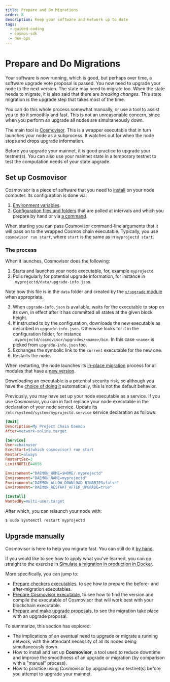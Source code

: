```yaml
---
title: Prepare and Do Migrations
order: 8
description: Keep your software and network up to date
tags:
  - guided-coding
  - cosmos-sdk
  - dev-ops
---
```


# Prepare and Do Migrations

Your software is now running, which is good, but perhaps over time, a software upgrade vote proposal is passed. You now need to upgrade your node to the next version. The state may need to migrate too. When the state needs to migrate, it is also said that there are _breaking changes_. This state migration is the upgrade step that takes most of the time.

You can do this whole process somewhat manually, or use a tool to assist you to do it smoothly and fast. This is not an unreasonable concern, since when you perform an upgrade all nodes are simultaneously down.

The main tool is [Cosmovisor](https://docs.cosmos.network/main/tooling/cosmovisor). This is a wrapper executable that in turn launches your node as a subprocess. It watches out for when the node stops and drops upgrade information.

Before you upgrade your mainnet, it is good practice to upgrade your testnet(s). You can also use your mainnet state in a temporary testnet to test the computation needs of your state upgrade.

<!-- TODO at which versions does the below apply? Anyway we want to use the latest advised way -->

## Set up Cosmovisor

Cosmovisor is a piece of software that you need to [install](https://docs.cosmos.network/main/tooling/cosmovisor.html#installation) on your node computer. Its configuration is done via:

1. [Environment variables](https://docs.cosmos.network/main/tooling/cosmovisor.html#command-line-arguments-and-environment-variables).
2. [Configuration files and folders](https://docs.cosmos.network/main/tooling/cosmovisor.html#folder-layout) that are polled at intervals and which you prepare by hand or via [a command](https://docs.cosmos.network/main/tooling/cosmovisor.html#cosmovisor).

When starting you can pass Cosmovisor command-line arguments that it will pass on to the wrapped Cosmos chain executable. Typically, you use `cosmovisor run start`, where `start` is the same as in `myprojectd start`.

### The process

When it launches, Cosmovisor does the following:

1. Starts and launches your node executable, for, example `myprojectd`.
2. Polls regularly for potential upgrade information, for instance in `.myprojectd/data/upgrade-info.json`.

  <HighlightBox type="note">

  Note how this file is in the `data` folder and created by the [`x/upgrade` module](https://docs.cosmos.network/main/building-modules/upgrade.html) when appropriate.

  </HighlightBox>

3. When `upgrade-info.json` is available, waits for the executable to stop on its own, in effect after it has committed all states at the given block height.
4. If instructed to by the configuration, downloads the new executable as described in `upgrade-info.json`. Otherwise looks for it in the configuration folder, for instance `.myprojectd/cosmovisor/upgrades/<name>/bin`. In this case `<name>` is picked from `upgrade-info.json` too.
5. Exchanges the symbolic link to the `current` executable for the new one.
6. Restarts the node.

When restarting, the node launches its [in-place migration](https://docs.cosmos.network/main/core/upgrade.html) process for all modules that have a [new version](https://docs.cosmos.network/main/core/upgrade.html#tracking-module-versions).

Downloading an executable is a potential security risk, so although you have the [choice of doing it](https://docs.cosmos.network/main/tooling/cosmovisor.html#auto-download) automatically, this is not the default behavior.

Previously, you may have set up your node executable as a service. If you use Cosmovisor, you can in fact replace your node executable in the declaration of your node service. Update its ``/etc/systemd/system/myprojectd.service`` service declaration as follows:

```ini
[Unit]
Description=My Project Chain Daemon
After=network-online.target

[Service]
User=chainuser
ExecStart=$(which cosmovisor) run start
Restart=always
RestartSec=3
LimitNOFILE=4096

Environment="DAEMON_HOME=$HOME/.myprojectd"
Environment="DAEMON_NAME=myprojectd"
Environment="DAEMON_ALLOW_DOWNLOAD_BINARIES=false"
Environment="DAEMON_RESTART_AFTER_UPGRADE=true"

[Install]
WantedBy=multi-user.target
```

After which, you can relaunch your node with:

```sh
$ sudo systemctl restart myprojectd
```

## Upgrade manually

Cosmovisor is here to help you migrate fast. You can still do it [by hand](https://hub.cosmos.network/main/hub-tutorials/upgrade-node.html#manual-software-upgrade).

<HighlightBox type="tip">

If you would like to see how to apply what you've learned, you can go straight to the exercise in [Simulate a migration in production in Docker](/hands-on-exercise/4-run-in-prod/5-migration-prod.md).

More specifically, you can jump to:

* [Prepare checkers executables](/hands-on-exercise/4-run-in-prod/5-migration-prod.md#prepare-checkers-executables), to see how to prepare the before- and after-migration executables.
* [Prepare Cosmovisor executable](/hands-on-exercise/4-run-in-prod/5-migration-prod.md#prepare-the-cosmovisor-executable), to see how to find the version and compile the executable of Cosmovisor that will work best with your blockchain executable.
* [Prepare and make upgrade proposals](/hands-on-exercise/4-run-in-prod/5-migration-prod.md#prepare-the-upgrade-proposals), to see the migration take place with an upgrade proposal.

</HighlightBox>

<HighlightBox type="synopsis">

To summarize, this section has explored:

* The implications of an eventual need to upgrade or migrate a running network, with the attendant necessity of all its nodes being simultaneously down.
* How to install and set up **Cosmovisor**, a tool used to reduce downtime and improve the smoothness of an upgrade or migration (by comparison with a "manual" process).
* How to practice using Cosmovisor by upgrading your testnet(s) before you attempt to upgrade your mainnet.

</HighlightBox>
